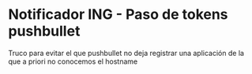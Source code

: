 # Notificador ING - Paso de tokens pushbullet

Truco para evitar el que pushbullet no deja registrar una aplicación de la que a priori no conocemos el hostname
